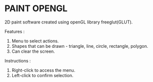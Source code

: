 # PAINT OPENGL

2D paint software created using openGL library freeglut(GLUT).

Features :
1. Menu to select actions.
2. Shapes that can be drawn - triangle, line, circle, rectangle, polygon.
3. Can clear the screen.

Instructions :
1. Right-click to access the menu.
2. Left-click to confirm selection.
